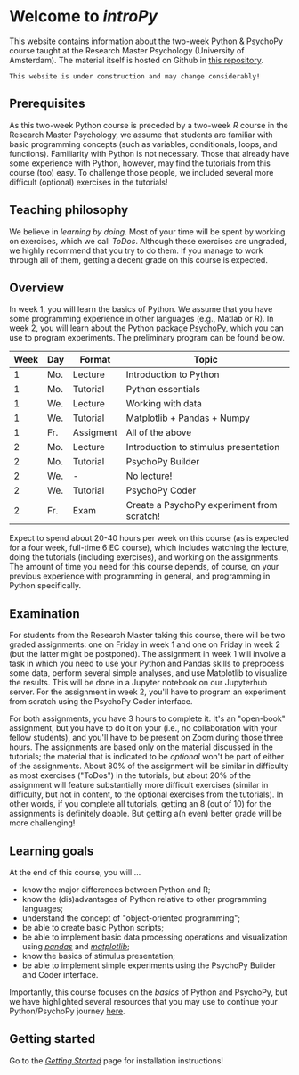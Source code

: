 Welcome to *introPy*
====================

This website contains information about the two-week Python & PsychoPy course taught at the Research Master Psychology (University of Amsterdam). The material itself is hosted on Github in [this repository](https://github.com/lukassnoek/introPy).

```{warning}
This website is under construction and may change considerably!
```

## Prerequisites
As this two-week Python course is preceded by a two-week *R* course in the Research Master Psychology, we assume that students are familiar with basic programming concepts (such as variables, conditionals, loops, and functions). Familiarity with Python is not necessary. Those that already have some experience with Python, however, may find the tutorials from this course (too) easy. To challenge those people, we included several more difficult (optional) exercises in the tutorials!

## Teaching philosophy
We believe in *learning by doing*. Most of your time will be spent by working on exercises, which we call *ToDos*. Although these exercises are ungraded, we highly recommend that you try to do them. If you manage to work through all of them, getting a decent grade on this course is expected.

## Overview
In week 1, you will learn the basics of Python. We assume that you have some programming experience in other languages (e.g., Matlab or R). In week 2, you will learn about the Python package [PsychoPy](https://www.psychopy.org/), which you can use to program experiments. The preliminary program can be found below.

| Week | Day | Format           | Topic                                      |
|------|-----|------------------|--------------------------------------------|
| 1    | Mo. | Lecture          | Introduction to Python                     |
| 1    | Mo. | Tutorial         | Python essentials                          |
| 1    | We. | Lecture          | Working with data                          |
| 1    | We. | Tutorial         | Matplotlib + Pandas + Numpy                |
| 1    | Fr. | Assigment        | All of the above                           |
| 2    | Mo. | Lecture          | Introduction to stimulus presentation      |
| 2    | Mo. | Tutorial         | PsychoPy Builder                           |
| 2    | We. | -                | No lecture!                                |
| 2    | We. | Tutorial         | PsychoPy Coder                             |
| 2    | Fr. | Exam             | Create a PsychoPy experiment from scratch! |

Expect to spend about 20-40 hours per week on this course (as is expected for a four week, full-time 6 EC course), which includes watching the lecture, doing the tutorials (including exercises), and working on the assignments. The amount of time you need for this course depends, of course, on your previous experience with programming in general, and programming in Python specifically.

## Examination
For students from the Research Master taking this course, there will be two graded assignments: one on Friday in week 1 and one on Friday in week 2 (but the latter might be postponed). The assignment in week 1 will involve a task in which you need to use your Python and Pandas skills to preprocess some data, perform several simple analyses, and use Matplotlib to visualize the results. This will be done in a Jupyter notebook on our Jupyterhub server. For the assignment in week 2, you'll have to program an experiment from scratch using the PsychoPy Coder interface.   

For both assignments, you have 3 hours to complete it. It's an "open-book" assignment, but you have to do it on your (i.e., no collaboration with your fellow students), and you'll have to be present on Zoom during those three hours. The assignments are based only on the material discussed in the tutorials; the material that is indicated to be *optional* won't be part of either of the assignments. About 80% of the assignment will be similar in difficulty as most exercises ("ToDos") in the tutorials, but about 20% of the assignment will feature substantially more difficult exercises (similar in difficulty, but not in content, to the optional exercises from the tutorials). In other words, if you complete all tutorials, getting an 8 (out of 10) for the assignments is definitely doable. But getting a(n even) better grade will be more challenging!

## Learning goals
At the end of this course, you will ...

* know the major differences between Python and R;
* know the (dis)advantages of Python relative to other programming languages;
* understand the concept of "object-oriented programming";
* be able to create basic Python scripts;
* be able to implement basic data processing operations and visualization using [*pandas*](https://pandas.pydata.org/) and [*matplotlib*](https://matplotlib.org/);
* know the basics of stimulus presentation;
* be able to implement simple experiments using the PsychoPy Builder and Coder interface.

Importantly, this course focuses on the *basics* of Python and PsychoPy, but we have highlighted several resources that you may use to continue your Python/PsychoPy journey [here](week_2/psychopy_how_to_continue.md).

## Getting started
Go to the [*Getting Started*](getting_started/installation.md) page for installation instructions!